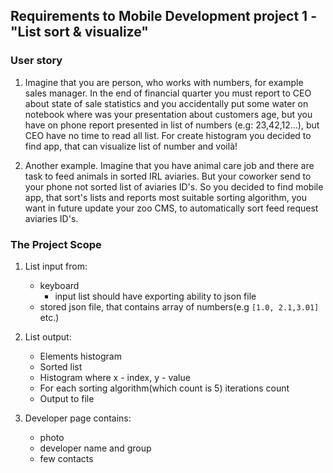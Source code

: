 ## Requirements to Mobile Development project 1 - "List sort & visualize"

### User story

1. Imagine that you are person, who works with numbers, for example sales manager. In the end of financial quarter you must report to CEO about state of sale statistics and you accidentally put some water on notebook where was your presentation about customers age, but you have on phone report presented in list of numbers (e.g: 23,42,12...), but CEO have no time to read all list. For create histogram you decided to find app, that can visualize list of number and voilà!

2. Another example. Imagine that you have animal care job and there are task to feed animals in sorted IRL aviaries. But your coworker send to your phone not sorted list of aviaries ID's. So you decided to find mobile app, that sort's lists and reports most suitable sorting algorithm, you want in future update your zoo CMS, to automatically sort feed request aviaries ID's.

### The Project Scope

1. List input from:

   - keyboard
     - input list should have exporting ability to json file
   - stored json file, that contains array of numbers(e.g `[1.0, 2.1,3.01]` etc.)

2. List output:

   - Elements histogram
   - Sorted list
   - Histogram where x - index, y - value
   - For each sorting algorithm(which count is 5) iterations count
   - Output to file

3. Developer page contains:
   - photo
   - developer name and group
   - few contacts
